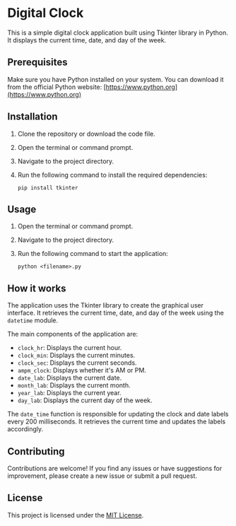 # Digital Clock

This is a simple digital clock application built using Tkinter library in Python. It displays the current time, date, and day of the week.

## Prerequisites

Make sure you have Python installed on your system. You can download it from the official Python website: [https://www.python.org](https://www.python.org)

## Installation

1. Clone the repository or download the code file.
2. Open the terminal or command prompt.
3. Navigate to the project directory.
4. Run the following command to install the required dependencies:

   ```
   pip install tkinter
   ```

## Usage

1. Open the terminal or command prompt.
2. Navigate to the project directory.
3. Run the following command to start the application:

   ```
   python <filename>.py
   ```

## How it works

The application uses the Tkinter library to create the graphical user interface. It retrieves the current time, date, and day of the week using the `datetime` module.

The main components of the application are:

- `clock_hr`: Displays the current hour.
- `clock_min`: Displays the current minutes.
- `clock_sec`: Displays the current seconds.
- `ampm_clock`: Displays whether it's AM or PM.
- `date_lab`: Displays the current date.
- `month_lab`: Displays the current month.
- `year_lab`: Displays the current year.
- `day_lab`: Displays the current day of the week.

The `date_time` function is responsible for updating the clock and date labels every 200 milliseconds. It retrieves the current time and updates the labels accordingly.

## Contributing

Contributions are welcome! If you find any issues or have suggestions for improvement, please create a new issue or submit a pull request.

## License

This project is licensed under the [MIT License](LICENSE).
